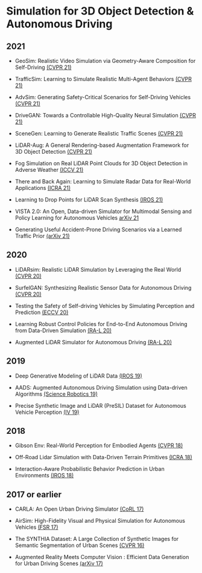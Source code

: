 # Simulation for 3D Object Detection & Autonomous Driving

## 2021

- GeoSim: Realistic Video Simulation via Geometry-Aware Composition for Self-Driving [(CVPR 21)](https://openaccess.thecvf.com/content/CVPR2021/papers/Chen_GeoSim_Realistic_Video_Simulation_via_Geometry-Aware_Composition_for_Self-Driving_CVPR_2021_paper.pdf)

- TrafficSim: Learning to Simulate Realistic Multi-Agent Behaviors [(CVPR 21)](https://openaccess.thecvf.com/content/CVPR2021/papers/Suo_TrafficSim_Learning_To_Simulate_Realistic_Multi-Agent_Behaviors_CVPR_2021_paper.pdf)

- AdvSim: Generating Safety-Critical Scenarios for Self-Driving Vehicles [(CVPR 21)](https://openaccess.thecvf.com/content/CVPR2021/papers/Wang_AdvSim_Generating_Safety-Critical_Scenarios_for_Self-Driving_Vehicles_CVPR_2021_paper.pdf)

- DriveGAN: Towards a Controllable High-Quality Neural Simulation [(CVPR 21)](https://openaccess.thecvf.com/content/CVPR2021/papers/Kim_DriveGAN_Towards_a_Controllable_High-Quality_Neural_Simulation_CVPR_2021_paper.pdf)

- SceneGen: Learning to Generate Realistic Traffic Scenes [(CVPR 21)](https://openaccess.thecvf.com/content/CVPR2021/papers/Tan_SceneGen_Learning_To_Generate_Realistic_Traffic_Scenes_CVPR_2021_paper.pdf)

- LiDAR-Aug: A General Rendering-based Augmentation Framework for 3D Object Detection [(CVPR 21)](https://openaccess.thecvf.com/content/CVPR2021/papers/Fang_LiDAR-Aug_A_General_Rendering-Based_Augmentation_Framework_for_3D_Object_Detection_CVPR_2021_paper.pdf)

- Fog Simulation on Real LiDAR Point Clouds for 3D Object Detection in Adverse Weather [(ICCV 21)](https://openaccess.thecvf.com/content/ICCV2021/papers/Hahner_Fog_Simulation_on_Real_LiDAR_Point_Clouds_for_3D_Object_ICCV_2021_paper.pdf)

- There and Back Again: Learning to Simulate Radar Data for Real-World Applications [(ICRA 21)](https://ieeexplore.ieee.org/stamp/stamp.jsp?arnumber=9562111)

- Learning to Drop Points for LiDAR Scan Synthesis [(IROS 21)](https://arxiv.org/pdf/2102.11952.pdf)

- VISTA 2.0: An Open, Data-driven Simulator for Multimodal Sensing and Policy Learning for Autonomous Vehicles [arXiv 21](https://arxiv.org/pdf/2111.12083.pdf)

- Generating Useful Accident-Prone Driving Scenarios via a Learned Traffic Prior [(arXiv 21)](https://arxiv.org/pdf/2112.05077.pdf)

## 2020

- LiDARsim: Realistic LiDAR Simulation by Leveraging the Real World [(CVPR 20)](https://openaccess.thecvf.com/content_CVPR_2020/papers/Manivasagam_LiDARsim_Realistic_LiDAR_Simulation_by_Leveraging_the_Real_World_CVPR_2020_paper.pdf)

- SurfelGAN: Synthesizing Realistic Sensor Data for Autonomous Driving [(CVPR 20)](https://openaccess.thecvf.com/content_CVPR_2020/papers/Yang_SurfelGAN_Synthesizing_Realistic_Sensor_Data_for_Autonomous_Driving_CVPR_2020_paper.pdf)

- Testing the Safety of Self-driving Vehicles by Simulating Perception and Prediction [(ECCV 20)](https://arxiv.org/pdf/2008.06020.pdf)

- Learning Robust Control Policies for End-to-End Autonomous Driving from Data-Driven Simulation [(RA-L 20)](https://www.mit.edu/~amini/pubs/pdf/learning-in-simulation-vista.pdf)

- Augmented LiDAR Simulator for Autonomous Driving [(RA-L 20)](https://ieeexplore.ieee.org/stamp/stamp.jsp?arnumber=8972449)

## 2019

- Deep Generative Modeling of LiDAR Data [(IROS 19)](https://arxiv.org/pdf/1812.01180.pdf)

- AADS: Augmented Autonomous Driving Simulation using Data-driven Algorithms [(Science Robotics 19)](https://arxiv.org/pdf/1901.07849.pdf)

- Precise Synthetic Image and LiDAR (PreSIL) Dataset for Autonomous Vehicle Perception [(IV 19)](https://ieeexplore.ieee.org/stamp/stamp.jsp?arnumber=8813809)

## 2018

- Gibson Env: Real-World Perception for Embodied Agents [(CVPR 18)](https://arxiv.org/pdf/1808.10654.pdf)

- Off-Road Lidar Simulation with Data-Driven Terrain Primitives [(ICRA 18)](https://ieeexplore.ieee.org/stamp/stamp.jsp?arnumber=8461198)

- Interaction-Aware Probabilistic Behavior Prediction in Urban Environments [(IROS 18)](https://arxiv.org/pdf/1804.10467.pdf)

## 2017 or earlier

- CARLA: An Open Urban Driving Simulator [(CoRL 17)](https://arxiv.org/pdf/1711.03938.pdf)

- AirSim: High-Fidelity Visual and Physical Simulation for Autonomous Vehicles [(FSR 17)](https://arxiv.org/pdf/1705.05065.pdf)

- The SYNTHIA Dataset: A Large Collection of Synthetic Images for Semantic Segmentation of Urban Scenes [(CVPR 16)](https://www.cv-foundation.org/openaccess/content_cvpr_2016/papers/Ros_The_SYNTHIA_Dataset_CVPR_2016_paper.pdf)

- Augmented Reality Meets Computer Vision : Efficient Data Generation for Urban Driving Scenes [(arXiv 17)](https://arxiv.org/pdf/1708.01566.pdf)